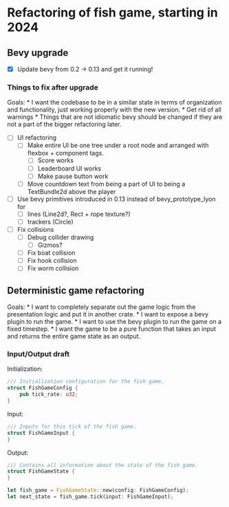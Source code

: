 # Refactoring of fish game, starting in 2024

## Bevy upgrade

* [x] Update bevy from 0.2 -> 0.13 and get it running!

### Things to fix after upgrade

Goals:
    * I want the codebase to be in a similar state in terms of organization and functionality, just working properly with the new version.
    * Get rid of all warnings
    * Things that are not idiomatic bevy should be changed if they are not a part of the bigger refactoring later.

* [ ] UI refactoring
    * [ ] Make entire UI be one tree under a root node and arranged with flexbox + component tags.
        * [ ] Score works
        * [ ] Leaderboard UI works
        * [ ] Make pause button work
    * [ ] Move countdown text from being a part of UI to being a TextBundle2d above the player
* [ ] Use bevy primitives introduced in 0.13 instead of bevy_prototype_lyon for
    * [ ] lines (Line2d?, Rect + rope texture?)
    * [ ] trackers (Circle)
* [ ] Fix collisions
    * [ ] Debug collider drawing
        * [ ] Gizmos?
    * [ ] Fix boat collision
    * [ ] Fix hook collision
    * [ ] Fix worm collision

## Deterministic game refactoring

Goals:
    * I want to completely separate out the game logic from the presentation logic and put it in another crate.
    * I want to expose a bevy plugin to run the game.
    * I want to use the bevy plugin to run the game on a fixed timestep.
    * I want the game to be a pure function that takes an input and returns the entire game state as an output.

### Input/Output draft

Initialization:
```rust
/// Initialization configuration for the fish game.
struct FishGameConfig {
    pub tick_rate: u32;
}
```
Input:
```rust
/// Inputs for this tick of the fish game.
struct FishGameInput {
}
```

Output:
```rust
/// Contains all information about the state of the fish game.
struct FishGameState {
}

let fish_game = FishGameState::new(config: FishGameConfig);
let next_state = fish_game.tick(input: FishGameInput);
```
